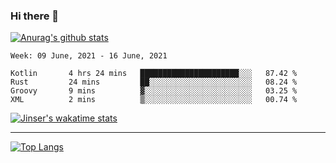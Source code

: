 ### Hi there 👋

[![Anurag's github stats](https://github-readme-stats.vercel.app/api?username=jinserrr&show_icons=true)](https://github.com/anuraghazra/github-readme-stats)


<!--START_SECTION:waka-->
```text
Week: 09 June, 2021 - 16 June, 2021

Kotlin       4 hrs 24 mins   ██████████████████████░░░   87.42 % 
Rust         24 mins         ██░░░░░░░░░░░░░░░░░░░░░░░   08.24 % 
Groovy       9 mins          ▓░░░░░░░░░░░░░░░░░░░░░░░░   03.25 % 
XML          2 mins          ▒░░░░░░░░░░░░░░░░░░░░░░░░   00.74 % 
```
<!--END_SECTION:waka-->

[![Jinser's wakatime stats](https://github-readme-stats.vercel.app/api/wakatime?username=jinser)](https://github.com/anuraghazra/github-readme-stats)

***

[![Top Langs](https://github-readme-stats.vercel.app/api/top-langs/?username=jinserrr)](https://github.com/anuraghazra/github-readme-stats)
